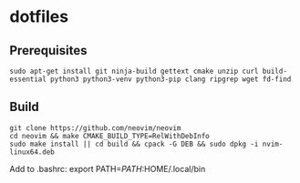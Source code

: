 # dotfiles

## Prerequisites
```
sudo apt-get install git ninja-build gettext cmake unzip curl build-essential python3 python3-venv python3-pip clang ripgrep wget fd-find
```

## Build
```
git clone https://github.com/neovim/neovim
cd neovim && make CMAKE_BUILD_TYPE=RelWithDebInfo 
sudo make install || cd build && cpack -G DEB && sudo dpkg -i nvim-linux64.deb
```

Add to .bashrc: export PATH=$PATH:$HOME/.local/bin

